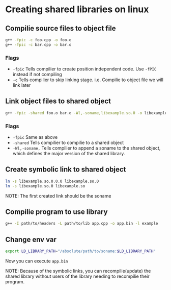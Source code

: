 # Creating shared libraries on linux

## Compilie source files to object file
```bash
g++ -fpic -c foo.cpp -o foo.o
g++ -fpic -c bar.cpp -o bar.o
```
### Flags
- `-fpic` Tells compilier to create position independent code. Use `-fPIC` instead if not compiling 
- `-c` Tells compilier to skip linking stage. i.e. Compilie to object file we will link later

## Link object files to shared object
```bash
g++ -fpic -shared foo.o bar.o -Wl,-soname,libexample.so.0 -o libexample.so.0.0.0
```

### Flags
- `-fpic` Same as above
- `-shared` Tells compilier to compilie to a shared object
- `-Wl,-soname,` Tells compilier to append a soname to the shared object, which defines the major version of the shared library.

## Create symbolic link to shared object
```bash
ln -s libexample.so.0.0.0 libexample.so.0
ln -s libexample.so.0 libexample.so
```

NOTE: The first created link should be the soname

## Compilie program to use library
```bash
g++ -I path/to/headers -L path/to/lib app.cpp -o app.bin -l example
```

## Change env var
```bash
export LD_LIBRARY_PATH="/absolute/path/to/soname:$LD_LIBRARY_PATH"
```

Now you can execute `app.bin`

NOTE: Because of the symbolic links, you can recompilie(update) the shared library without users of the library 
needing to recompilie their program.

